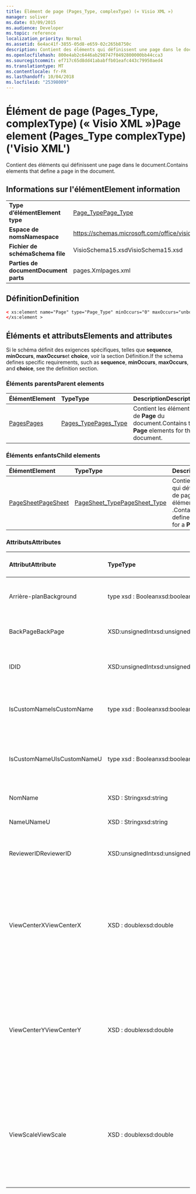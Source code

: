 ```yaml
---
title: Élément de page (Pages_Type, complexType) (« Visio XML »)
manager: soliver
ms.date: 03/09/2015
ms.audience: Developer
ms.topic: reference
localization_priority: Normal
ms.assetid: 6e4ac41f-3855-05d8-e659-02c265b8750c
description: Contient des éléments qui définissent une page dans le document.
ms.openlocfilehash: 800e4ab2c6446ab298747f0492800000bb44cca3
ms.sourcegitcommit: ef717c65d8dd41ababffb01eafc443c79950aed4
ms.translationtype: MT
ms.contentlocale: fr-FR
ms.lasthandoff: 10/04/2018
ms.locfileid: "25398009"
---
```

# <a name="page-element-pagestype-complextype-visio-xml"></a><span data-ttu-id="dd88c-103">Élément de page (Pages_Type, complexType) (« Visio XML »)</span><span class="sxs-lookup"><span data-stu-id="dd88c-103">Page element (Pages_Type complexType) ('Visio XML')</span></span>

<span data-ttu-id="dd88c-104">Contient des éléments qui définissent une page dans le document.</span><span class="sxs-lookup"><span data-stu-id="dd88c-104">Contains elements that define a page in the document.</span></span>
  
## <a name="element-information"></a><span data-ttu-id="dd88c-105">Informations sur l'élément</span><span class="sxs-lookup"><span data-stu-id="dd88c-105">Element information</span></span>

|||
|:-----|:-----|
|<span data-ttu-id="dd88c-106">**Type d’élément**</span><span class="sxs-lookup"><span data-stu-id="dd88c-106">**Element type**</span></span> <br/> |[<span data-ttu-id="dd88c-107">Page_Type</span><span class="sxs-lookup"><span data-stu-id="dd88c-107">Page_Type</span></span>](page_type-complextypevisio-xml.md) <br/> |
|<span data-ttu-id="dd88c-108">**Espace de noms**</span><span class="sxs-lookup"><span data-stu-id="dd88c-108">**Namespace**</span></span> <br/> |https://schemas.microsoft.com/office/visio/2012/main  <br/> |
|<span data-ttu-id="dd88c-109">**Fichier de schéma**</span><span class="sxs-lookup"><span data-stu-id="dd88c-109">**Schema file**</span></span> <br/> |<span data-ttu-id="dd88c-110">VisioSchema15.xsd</span><span class="sxs-lookup"><span data-stu-id="dd88c-110">VisioSchema15.xsd</span></span>  <br/> |
|<span data-ttu-id="dd88c-111">**Parties de document**</span><span class="sxs-lookup"><span data-stu-id="dd88c-111">**Document parts**</span></span> <br/> |<span data-ttu-id="dd88c-112">pages.Xml</span><span class="sxs-lookup"><span data-stu-id="dd88c-112">pages.xml</span></span>  <br/> |
   
## <a name="definition"></a><span data-ttu-id="dd88c-113">Définition</span><span class="sxs-lookup"><span data-stu-id="dd88c-113">Definition</span></span>

```XML
< xs:element name="Page" type="Page_Type" minOccurs="0" maxOccurs="unbounded" >
</xs:element >
```

## <a name="elements-and-attributes"></a><span data-ttu-id="dd88c-114">Éléments et attributs</span><span class="sxs-lookup"><span data-stu-id="dd88c-114">Elements and attributes</span></span>

<span data-ttu-id="dd88c-115">Si le schéma définit des exigences spécifiques, telles que **sequence**, **minOccurs**, **maxOccurs**et **choice**, voir la section Définition.</span><span class="sxs-lookup"><span data-stu-id="dd88c-115">If the schema defines specific requirements, such as **sequence**, **minOccurs**, **maxOccurs**, and **choice**, see the definition section.</span></span> 
  
### <a name="parent-elements"></a><span data-ttu-id="dd88c-116">Éléments parents</span><span class="sxs-lookup"><span data-stu-id="dd88c-116">Parent elements</span></span>

|<span data-ttu-id="dd88c-117">**Élément**</span><span class="sxs-lookup"><span data-stu-id="dd88c-117">**Element**</span></span>|<span data-ttu-id="dd88c-118">**Type**</span><span class="sxs-lookup"><span data-stu-id="dd88c-118">**Type**</span></span>|<span data-ttu-id="dd88c-119">**Description**</span><span class="sxs-lookup"><span data-stu-id="dd88c-119">**Description**</span></span>|
|:-----|:-----|:-----|
|[<span data-ttu-id="dd88c-120">Pages</span><span class="sxs-lookup"><span data-stu-id="dd88c-120">Pages</span></span>](pages-elementvisio-xml.md) <br/> |[<span data-ttu-id="dd88c-121">Pages_Type</span><span class="sxs-lookup"><span data-stu-id="dd88c-121">Pages_Type</span></span>](pages_type-complextypevisio-xml.md) <br/> |<span data-ttu-id="dd88c-122">Contient les éléments de **Page** du document.</span><span class="sxs-lookup"><span data-stu-id="dd88c-122">Contains the **Page** elements for the document.</span></span>  <br/> |
   
### <a name="child-elements"></a><span data-ttu-id="dd88c-123">Éléments enfants</span><span class="sxs-lookup"><span data-stu-id="dd88c-123">Child elements</span></span>

|<span data-ttu-id="dd88c-124">**Élément**</span><span class="sxs-lookup"><span data-stu-id="dd88c-124">**Element**</span></span>|<span data-ttu-id="dd88c-125">**Type**</span><span class="sxs-lookup"><span data-stu-id="dd88c-125">**Type**</span></span>|<span data-ttu-id="dd88c-126">**Description**</span><span class="sxs-lookup"><span data-stu-id="dd88c-126">**Description**</span></span>|
|:-----|:-----|:-----|
|[<span data-ttu-id="dd88c-127">PageSheet</span><span class="sxs-lookup"><span data-stu-id="dd88c-127">PageSheet</span></span>](pagesheet-element-page_type-complextypevisio-xml.md) <br/> |[<span data-ttu-id="dd88c-128">PageSheet_Type</span><span class="sxs-lookup"><span data-stu-id="dd88c-128">PageSheet_Type</span></span>](pagesheet_type-complextypevisio-xml.md) <br/> |<span data-ttu-id="dd88c-129">Contient des éléments qui définissent la feuille de page pour un élément de **Page** .</span><span class="sxs-lookup"><span data-stu-id="dd88c-129">Contains elements that define the page sheet for a **Page** element.</span></span>  <br/> |
   
### <a name="attributes"></a><span data-ttu-id="dd88c-130">Attributs</span><span class="sxs-lookup"><span data-stu-id="dd88c-130">Attributes</span></span>

|<span data-ttu-id="dd88c-131">**Attribut**</span><span class="sxs-lookup"><span data-stu-id="dd88c-131">**Attribute**</span></span>|<span data-ttu-id="dd88c-132">**Type**</span><span class="sxs-lookup"><span data-stu-id="dd88c-132">**Type**</span></span>|<span data-ttu-id="dd88c-133">**Obligatoire**</span><span class="sxs-lookup"><span data-stu-id="dd88c-133">**Required**</span></span>|<span data-ttu-id="dd88c-134">**Description**</span><span class="sxs-lookup"><span data-stu-id="dd88c-134">**Description**</span></span>|<span data-ttu-id="dd88c-135">**Valeurs possibles**</span><span class="sxs-lookup"><span data-stu-id="dd88c-135">**Possible values**</span></span>|
|:-----|:-----|:-----|:-----|:-----|
|<span data-ttu-id="dd88c-136">Arrière-plan</span><span class="sxs-lookup"><span data-stu-id="dd88c-136">Background</span></span>  <br/> |<span data-ttu-id="dd88c-137">type xsd : Boolean</span><span class="sxs-lookup"><span data-stu-id="dd88c-137">xsd:boolean</span></span>  <br/> |<span data-ttu-id="dd88c-138">facultatif</span><span class="sxs-lookup"><span data-stu-id="dd88c-138">optional</span></span>  <br/> |<span data-ttu-id="dd88c-139">Indicateur signalant si la page est une page d’arrière-plan.</span><span class="sxs-lookup"><span data-stu-id="dd88c-139">A flag indicating if the page is a background page.</span></span>  <br/> |<span data-ttu-id="dd88c-140">Valeurs du type de type xsd : Boolean.</span><span class="sxs-lookup"><span data-stu-id="dd88c-140">Values of the xsd:boolean type.</span></span>  <br/> |
|<span data-ttu-id="dd88c-141">BackPage</span><span class="sxs-lookup"><span data-stu-id="dd88c-141">BackPage</span></span>  <br/> |<span data-ttu-id="dd88c-142">XSD:unsignedInt</span><span class="sxs-lookup"><span data-stu-id="dd88c-142">xsd:unsignedInt</span></span>  <br/> |<span data-ttu-id="dd88c-143">facultatif</span><span class="sxs-lookup"><span data-stu-id="dd88c-143">optional</span></span>  <br/> |<span data-ttu-id="dd88c-144">ID de la page d’arrière-plan de cette page.</span><span class="sxs-lookup"><span data-stu-id="dd88c-144">The ID of this page's background page.</span></span>  <br/> |<span data-ttu-id="dd88c-145">Valeurs du type xsd:unsignedInt.</span><span class="sxs-lookup"><span data-stu-id="dd88c-145">Values of the xsd:unsignedInt type.</span></span>  <br/> |
|<span data-ttu-id="dd88c-146">ID</span><span class="sxs-lookup"><span data-stu-id="dd88c-146">ID</span></span>  <br/> |<span data-ttu-id="dd88c-147">XSD:unsignedInt</span><span class="sxs-lookup"><span data-stu-id="dd88c-147">xsd:unsignedInt</span></span>  <br/> |<span data-ttu-id="dd88c-148">obligatoire</span><span class="sxs-lookup"><span data-stu-id="dd88c-148">required</span></span>  <br/> |<span data-ttu-id="dd88c-149">ID unique de l’élément dans l’élément parent.</span><span class="sxs-lookup"><span data-stu-id="dd88c-149">The unique ID of the element within its parent element.</span></span>  <br/> |<span data-ttu-id="dd88c-150">Valeurs du type xsd:unsignedInt.</span><span class="sxs-lookup"><span data-stu-id="dd88c-150">Values of the xsd:unsignedInt type.</span></span>  <br/> |
|<span data-ttu-id="dd88c-151">IsCustomName</span><span class="sxs-lookup"><span data-stu-id="dd88c-151">IsCustomName</span></span>  <br/> |<span data-ttu-id="dd88c-152">type xsd : Boolean</span><span class="sxs-lookup"><span data-stu-id="dd88c-152">xsd:boolean</span></span>  <br/> |<span data-ttu-id="dd88c-153">facultatif</span><span class="sxs-lookup"><span data-stu-id="dd88c-153">optional</span></span>  <br/> |<span data-ttu-id="dd88c-154">Indique si le nom a été personnalisé par l’utilisateur.</span><span class="sxs-lookup"><span data-stu-id="dd88c-154">Indicates whether the name has been customized by the user.</span></span>  <br/> |<span data-ttu-id="dd88c-155">Valeurs du type de type xsd : Boolean.</span><span class="sxs-lookup"><span data-stu-id="dd88c-155">Values of the xsd:Boolean type.</span></span>  <br/> |
|<span data-ttu-id="dd88c-156">IsCustomNameU</span><span class="sxs-lookup"><span data-stu-id="dd88c-156">IsCustomNameU</span></span>  <br/> |<span data-ttu-id="dd88c-157">type xsd : Boolean</span><span class="sxs-lookup"><span data-stu-id="dd88c-157">xsd:boolean</span></span>  <br/> |<span data-ttu-id="dd88c-158">facultatif</span><span class="sxs-lookup"><span data-stu-id="dd88c-158">optional</span></span>  <br/> |<span data-ttu-id="dd88c-159">Indique si le nom universel a été personnalisé par l’utilisateur.</span><span class="sxs-lookup"><span data-stu-id="dd88c-159">Indicates whether the universal name has been customized by the user.</span></span>  <br/> |<span data-ttu-id="dd88c-160">Valeurs du type de type xsd : Boolean.</span><span class="sxs-lookup"><span data-stu-id="dd88c-160">Values of the xsd:Boolean type.</span></span>  <br/> |
|<span data-ttu-id="dd88c-161">Nom</span><span class="sxs-lookup"><span data-stu-id="dd88c-161">Name</span></span>  <br/> |<span data-ttu-id="dd88c-162">XSD : String</span><span class="sxs-lookup"><span data-stu-id="dd88c-162">xsd:string</span></span>  <br/> |<span data-ttu-id="dd88c-163">facultatif</span><span class="sxs-lookup"><span data-stu-id="dd88c-163">optional</span></span>  <br/> |<span data-ttu-id="dd88c-164">Le nom de l’élément.</span><span class="sxs-lookup"><span data-stu-id="dd88c-164">The name of the element.</span></span>  <br/> |<span data-ttu-id="dd88c-165">Valeurs du type xsd : String.</span><span class="sxs-lookup"><span data-stu-id="dd88c-165">Values of the xsd:string type.</span></span>  <br/> |
|<span data-ttu-id="dd88c-166">NameU</span><span class="sxs-lookup"><span data-stu-id="dd88c-166">NameU</span></span>  <br/> |<span data-ttu-id="dd88c-167">XSD : String</span><span class="sxs-lookup"><span data-stu-id="dd88c-167">xsd:string</span></span>  <br/> |<span data-ttu-id="dd88c-168">facultatif</span><span class="sxs-lookup"><span data-stu-id="dd88c-168">optional</span></span>  <br/> |<span data-ttu-id="dd88c-169">Nom universel de l’élément.</span><span class="sxs-lookup"><span data-stu-id="dd88c-169">The universal name of the element.</span></span>  <br/> |<span data-ttu-id="dd88c-170">Valeurs du type xsd : String.</span><span class="sxs-lookup"><span data-stu-id="dd88c-170">Values of the xsd:string type.</span></span>  <br/> |
|<span data-ttu-id="dd88c-171">ReviewerID</span><span class="sxs-lookup"><span data-stu-id="dd88c-171">ReviewerID</span></span>  <br/> |<span data-ttu-id="dd88c-172">XSD:unsignedInt</span><span class="sxs-lookup"><span data-stu-id="dd88c-172">xsd:unsignedInt</span></span>  <br/> |<span data-ttu-id="dd88c-173">facultatif</span><span class="sxs-lookup"><span data-stu-id="dd88c-173">optional</span></span>  <br/> |<span data-ttu-id="dd88c-174">ID du relecteur associé à la superposition.</span><span class="sxs-lookup"><span data-stu-id="dd88c-174">The ID of the reviewer associated with the markup overlay.</span></span>  <br/> |<span data-ttu-id="dd88c-175">Valeurs du type xsd:unsignedInt.</span><span class="sxs-lookup"><span data-stu-id="dd88c-175">Values of the xsd:unsignedInt type.</span></span>  <br/> |
|<span data-ttu-id="dd88c-176">ViewCenterX</span><span class="sxs-lookup"><span data-stu-id="dd88c-176">ViewCenterX</span></span>  <br/> |<span data-ttu-id="dd88c-177">XSD : double</span><span class="sxs-lookup"><span data-stu-id="dd88c-177">xsd:double</span></span>  <br/> |<span data-ttu-id="dd88c-178">facultatif</span><span class="sxs-lookup"><span data-stu-id="dd88c-178">optional</span></span>  <br/> |<span data-ttu-id="dd88c-179">**ViewCenterX** et **ViewCenterY** spécifient un point central sur une page qu’un nouvel affichage (fenêtre) lorsqu’il est ouvert à l’origine.</span><span class="sxs-lookup"><span data-stu-id="dd88c-179">**ViewCenterX** and **ViewCenterY** specify a center point on a page that a new view (window) assumes when it is opened initially.</span></span>  <br/> |<span data-ttu-id="dd88c-180">Valeurs du type xsd : double.</span><span class="sxs-lookup"><span data-stu-id="dd88c-180">Values of the xsd:double type.</span></span>  <br/> |
|<span data-ttu-id="dd88c-181">ViewCenterY</span><span class="sxs-lookup"><span data-stu-id="dd88c-181">ViewCenterY</span></span>  <br/> |<span data-ttu-id="dd88c-182">XSD : double</span><span class="sxs-lookup"><span data-stu-id="dd88c-182">xsd:double</span></span>  <br/> |<span data-ttu-id="dd88c-183">facultatif</span><span class="sxs-lookup"><span data-stu-id="dd88c-183">optional</span></span>  <br/> |<span data-ttu-id="dd88c-184">**ViewCenterX** et **ViewCenterY** spécifient un point central sur une page qu’un nouvel affichage (fenêtre) lorsqu’il est ouvert à l’origine.</span><span class="sxs-lookup"><span data-stu-id="dd88c-184">**ViewCenterX** and **ViewCenterY** specify a center point on a page that a new view (window) assumes when it is opened initially.</span></span>  <br/> |<span data-ttu-id="dd88c-185">Valeurs du type xsd : double.</span><span class="sxs-lookup"><span data-stu-id="dd88c-185">Values of the xsd:double type.</span></span>  <br/> |
|<span data-ttu-id="dd88c-186">ViewScale</span><span class="sxs-lookup"><span data-stu-id="dd88c-186">ViewScale</span></span>  <br/> |<span data-ttu-id="dd88c-187">XSD : double</span><span class="sxs-lookup"><span data-stu-id="dd88c-187">xsd:double</span></span>  <br/> |<span data-ttu-id="dd88c-188">facultatif</span><span class="sxs-lookup"><span data-stu-id="dd88c-188">optional</span></span>  <br/> |<span data-ttu-id="dd88c-189">Le facteur d’agrandissement par défaut à utiliser lors de l’ouverture d’un nouvel affichage (fenêtre) de la page.</span><span class="sxs-lookup"><span data-stu-id="dd88c-189">The default magnification factor to use when a new view (window) of the page is opened.</span></span> <span data-ttu-id="dd88c-190">Par exemple, 1 = 100 %. 1,5 = 150 % et ainsi de suite.</span><span class="sxs-lookup"><span data-stu-id="dd88c-190">For example, 1 = 100%; 1.5 = 150%, and so on.</span></span>  <br/> |<span data-ttu-id="dd88c-191">Valeurs du type xsd : double.</span><span class="sxs-lookup"><span data-stu-id="dd88c-191">Values of the xsd:double type.</span></span>  <br/> |
   

